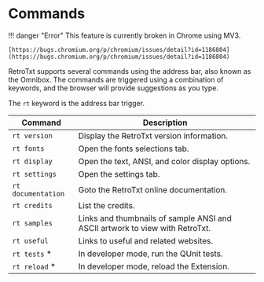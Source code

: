 # Commands

!!! danger "Error"
    This feature is currently broken in Chrome using MV3.

    [https://bugs.chromium.org/p/chromium/issues/detail?id=1186804](https://bugs.chromium.org/p/chromium/issues/detail?id=1186804)

RetroTxt supports several commands using the address bar, also known as the Omnibox. The commands are triggered using a combination of keywords, and the browser will provide suggestions as you type.

The `rt` keyword is the address bar trigger.

| Command | Description |
| -- | -- |
| `rt version` | Display the RetroTxt version information. |
| `rt fonts` | Open the fonts selections tab. |
| `rt display` | Open the text, ANSI, and color display options. |
| `rt settings` | Open the settings tab. |
| `rt documentation` | Goto the RetroTxt online documentation. |
| `rt credits` | List the credits. |
| `rt samples` | Links and thumbnails of sample ANSI and ASCII artwork to view with RetroTxt. |
| `rt useful` | Links to useful and related websites. |
| `rt tests` * | In developer mode, run the QUnit tests. |
| `rt reload` * | In developer mode, reload the Extension. |

